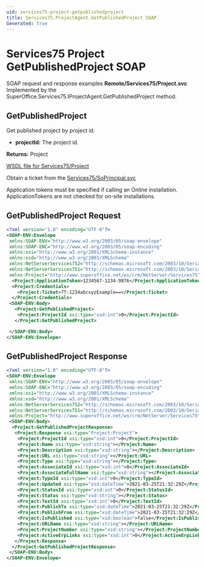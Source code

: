 ```yaml
---
uid: services75-project-getpublishedproject
title: Services75.ProjectAgent.GetPublishedProject SOAP
Generated: true
---
```


# Services75 Project GetPublishedProject SOAP

SOAP request and response examples **Remote/Services75/Project.svc**
Implemented by the <see cref="M:SuperOffice.Services75.IProjectAgent.GetPublishedProject">SuperOffice.Services75.IProjectAgent.GetPublishedProject</see> method.

## GetPublishedProject

Get published project by project id.

* **projectId:** The project id.

**Returns:** Project


[WSDL file for Services75/Project](../Services75-Project.md)

Obtain a ticket from the [Services75/SoPrincipal.svc](../SoPrincipal/index.md)

Application tokens must be specified if calling an Online installation. ApplicationTokens are not checked for on-site installations.

## GetPublishedProject Request

```xml
<?xml version="1.0" encoding="UTF-8"?>
<SOAP-ENV:Envelope
 xmlns:SOAP-ENV="http://www.w3.org/2003/05/soap-envelope"
 xmlns:SOAP-ENC="http://www.w3.org/2003/05/soap-encoding"
 xmlns:xsi="http://www.w3.org/2001/XMLSchema-instance"
 xmlns:xsd="http://www.w3.org/2001/XMLSchema"
 xmlns:NetServerServices752="http://schemas.microsoft.com/2003/10/Serialization/Arrays"
 xmlns:NetServerServices751="http://schemas.microsoft.com/2003/10/Serialization/"
 xmlns:Project="http://www.superoffice.net/ws/crm/NetServer/Services75">
  <Project:ApplicationToken>1234567-1234-9876</Project:ApplicationToken>
  <Project:Credentials>
    <Project:Ticket>7T:1234abcxyzExample==</Project:Ticket>
  </Project:Credentials>
 <SOAP-ENV:Body>
   <Project:GetPublishedProject>
    <Project:ProjectId xsi:type="xsd:int">0</Project:ProjectId>
   </Project:GetPublishedProject>

 </SOAP-ENV:Body>
</SOAP-ENV:Envelope>

```


## GetPublishedProject Response

```xml
<?xml version="1.0" encoding="UTF-8"?>
<SOAP-ENV:Envelope
 xmlns:SOAP-ENV="http://www.w3.org/2003/05/soap-envelope"
 xmlns:SOAP-ENC="http://www.w3.org/2003/05/soap-encoding"
 xmlns:xsi="http://www.w3.org/2001/XMLSchema-instance"
 xmlns:xsd="http://www.w3.org/2001/XMLSchema"
 xmlns:NetServerServices752="http://schemas.microsoft.com/2003/10/Serialization/Arrays"
 xmlns:NetServerServices751="http://schemas.microsoft.com/2003/10/Serialization/"
 xmlns:Project="http://www.superoffice.net/ws/crm/NetServer/Services75">
 <SOAP-ENV:Body>
  <Project:GetPublishedProjectResponse>
   <Project:Response xsi:type="Project:Project">
    <Project:ProjectId xsi:type="xsd:int">0</Project:ProjectId>
    <Project:Name xsi:type="xsd:string"></Project:Name>
    <Project:Description xsi:type="xsd:string"></Project:Description>
    <Project:URL xsi:type="xsd:string"></Project:URL>
    <Project:Type xsi:type="xsd:string"></Project:Type>
    <Project:AssociateId xsi:type="xsd:int">0</Project:AssociateId>
    <Project:AssociateFullName xsi:type="xsd:string"></Project:AssociateFullName>
    <Project:TypeId xsi:type="xsd:int">0</Project:TypeId>
    <Project:Updated xsi:type="xsd:dateTime">2021-03-25T21:32:29Z</Project:Updated>
    <Project:StatusId xsi:type="xsd:int">0</Project:StatusId>
    <Project:Status xsi:type="xsd:string"></Project:Status>
    <Project:TextId xsi:type="xsd:int">0</Project:TextId>
    <Project:PublishTo xsi:type="xsd:dateTime">2021-03-25T21:32:29Z</Project:PublishTo>
    <Project:PublishFrom xsi:type="xsd:dateTime">2021-03-25T21:32:29Z</Project:PublishFrom>
    <Project:IsPublished xsi:type="xsd:boolean">false</Project:IsPublished>
    <Project:URLName xsi:type="xsd:string"></Project:URLName>
    <Project:ProjectNumber xsi:type="xsd:string"></Project:ProjectNumber>
    <Project:ActiveErpLinks xsi:type="xsd:int">0</Project:ActiveErpLinks>
   </Project:Response>
  </Project:GetPublishedProjectResponse>
 </SOAP-ENV:Body>
</SOAP-ENV:Envelope>

```

